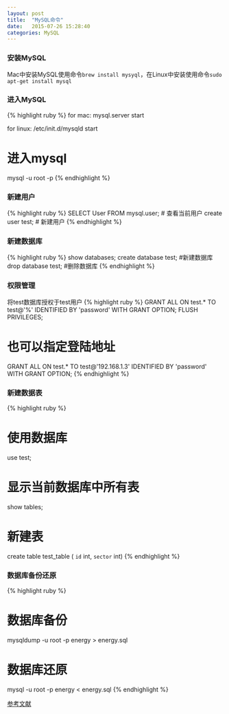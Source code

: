 ```yaml
---
layout: post
title:  "MySQL命令"
date:   2015-07-26 15:28:40
categories: MySQL
---
```


### 安装MySQL
Mac中安装MySQL使用命令`brew install mysyql`，在Linux中安装使用命令`sudo apt-get install mysql`

### 进入MySQL
{% highlight ruby %}
for mac:
mysql.server start

for linux:
/etc/init.d/mysqld start

# 进入mysql
mysql -u root -p
{% endhighlight %}


### 新建用户
{% highlight ruby %}
SELECT User FROM mysql.user;  # 查看当前用户
create user test;             # 新建用户
{% endhighlight %}

### 新建数据库
{% highlight ruby %}
show databases;
create database test; #新建数据库
drop database test;   #删除数据库
{% endhighlight %}

### 权限管理
将test数据库授权于test用户
{% highlight ruby %}
GRANT ALL ON test.* TO test@'%' IDENTIFIED BY 'password' WITH GRANT OPTION;
FLUSH PRIVILEGES; 
# 也可以指定登陆地址
GRANT ALL ON test.* TO test@'192.168.1.3' IDENTIFIED BY 'password'  WITH GRANT OPTION;
{% endhighlight %}

### 新建数据表
{% highlight ruby %}
# 使用数据库
use test;
# 显示当前数据库中所有表
show tables;
# 新建表
create table test_table ( `id` int, `sector` int)
{% endhighlight %}

### 数据库备份还原
{% highlight ruby %}
# 数据库备份
mysqldump -u root -p energy > energy.sql

# 数据库还原
 mysql -u root -p energy < energy.sql
{% endhighlight %}


[参考文献][参考文献]

[参考文献]: https://www.digitalocean.com/community/tutorials/a-basic-mysql-tutorial
